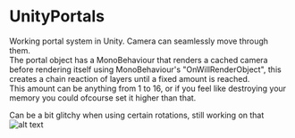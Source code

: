 # UnityPortals  

Working portal system in Unity. Camera can seamlessly move through them.  
The portal object has a MonoBehaviour that renders a cached camera before rendering itself using MonoBehaviour's "OnWillRenderObject", this creates a chain reaction of layers until a fixed amount is reached.  
This amount can be anything from 1 to 16, or if you feel like destroying your memory you could ofcourse set it higher than that.

Can be a bit glitchy when using certain rotations, still working on that
![alt text](https://i.postimg.cc/VLRw6MbZ/portal1.jpg)
